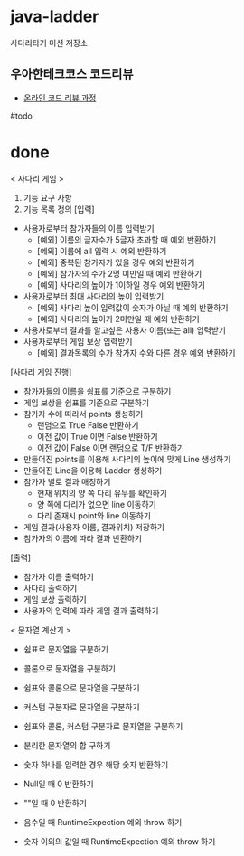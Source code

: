 # java-ladder
사다리타기 미션 저장소

## 우아한테크코스 코드리뷰
* [온라인 코드 리뷰 과정](https://github.com/woowacourse/woowacourse-docs/blob/master/maincourse/README.md)
    
#todo
   
# done
< 사다리 게임 >
1. 기능 요구 사항
2. 기능 목록 정의
[입력]
* 사용자로부터 참가자들의 이름 입력받기
    * [예외] 이름의 글자수가 5글자 초과할 때 예외 반환하기
    * [예외] 이름에 all 입력 시 예외 반환하기
    * [예외] 중복된 참가자가 있을 경우 예외 반환하기
    * [예외] 참가자의 수가 2명 미만일 때 예외 반환하기
    * [예외] 사다리의 높이가 1이하일 경우 예외 반환하기
* 사용자로부터 최대 사다리의 높이 입력받기
    * [예외] 사다리 높이 입력값이 숫자가 아닐 때 예외 반환하기
    * [예외] 사다리의 높이가 2미만일 때 예외 반환하기 
* 사용자로부터 결과를 알고싶은 사용자 이름(또는 all) 입력받기 
* 사용자로부터 게임 보상 입력받기
    * [예외] 결과목록의 수가 참가자 수와 다른 경우 예외 반환하기
 
[사다리 게임 진행]
* 참가자들의 이름을 쉼표를 기준으로 구분하기
* 게임 보상을 쉼표를 기준으로 구분하기
* 참가자 수에 따라서 points 생성하기
    * 랜덤으로 True False 반환하기
    * 이전 값이 True 이면 False 반환하기
    * 이전 값이 False 이면 랜덤으로 T/F 반환하기
* 만들어진 points를 이용해 사다리의 높이에 맞게 Line 생성하기
* 만들어진 Line을 이용해 Ladder 생성하기
* 참가자 별로 결과 매칭하기
    * 현재 위치의 양 쪽 다리 유무를 확인하기
    * 양 쪽에 다리가 없으면 line 이동하기
    * 다리 존재시 point와 line 이동하기
* 게임 결과(사용자 이름, 결과위치) 저장하기
* 참가자의 이름에 따라 결과 반환하기

[출력]
* 참가자 이름 출력하기
* 사다리 출력하기
* 게임 보상 출력하기
* 사용자의 입력에 따라 게임 결과 출력하기

< 문자열 계산기 >
* 쉼표로 문자열을 구분하기
* 콜론으로 문자열을 구분하기
* 쉼표와 콜론으로 문자열을 구분하기
* 커스텀 구분자로 문자열을 구분하기
* 쉼표와 콜론, 커스텀 구분자로 문자열을 구분하기

* 분리한 문자열의 합 구하기
* 숫자 하나를 입력한 경우 해당 숫자 반환하기

* Null일 때 0 반환하기
* ""일 때 0 반환하기

* 음수일 때 RuntimeExpection 예외 throw 하기
* 숫자 이외의 값일 때 RuntimeExpection 예외 throw 하기
